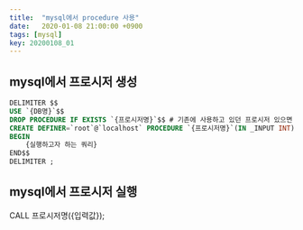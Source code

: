 ```yaml
---
title:  "mysql에서 procedure 사용"
date:   2020-01-08 21:00:00 +0900
tags: [mysql]
key: 20200108_01
---
```


## mysql에서 프로시저 생성

```sql
DELIMITER $$
USE `{DB명}`$$
DROP PROCEDURE IF EXISTS `{프로시저명}`$$ # 기존에 사용하고 있던 프로시저 있으면 삭제
CREATE DEFINER=`root`@`localhost` PROCEDURE `{프로시저명}`(IN _INPUT INT)
BEGIN
    {실행하고자 하는 쿼리}
END$$
DELIMITER ;
```

## mysql에서 프로시저 실행

CALL 프로시저명({입력값});
